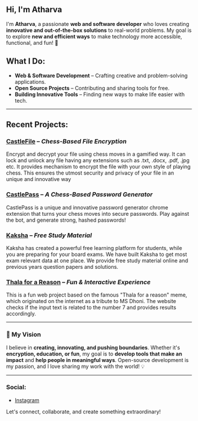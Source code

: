 ## Hi, I'm Atharva

I'm **Atharva**, a passionate **web and software developer** who loves creating **innovative and out-of-the-box solutions** to real-world problems. My goal is to explore **new and efficient ways** to make technology more accessible, functional, and fun! 🚀

## What I Do:
- **Web & Software Development** – Crafting creative and problem-solving applications.
- **Open Source Projects** – Contributing and sharing tools for free.
- **Building Innovative Tools** – Finding new ways to make life easier with tech.

---

## Recent Projects:

### **[CastleFile]()** – *Chess-Based File Encryption*
Encrypt and decrypt your file using chess moves in a gamified way. It can lock and unlock any file having any extensions such as .txt, .docx, .pdf, .jpg etc. It provides mechanism to encrypt the file with your own style of playing chess. This ensures the utmost security and privacy of your file in an unique and innovative way

### **[CastlePass]()** – *A Chess-Based Password Generator*
CastlePass is a unique and innovative password generator chrome extension that turns your chess moves into secure passwords. Play against the bot, and generate strong, hashed passwords!

###  **[Kaksha]()** – *Free Study Material*
Kaksha has created a powerful free learning platform for students, while you are preparing for your board exams. We have built Kaksha to get most exam relevant data at one place. We provide free study material online and previous years question papers and solutions.
 
### **[Thala for a Reason]()** – *Fun & Interactive Experience*
This is a fun web project based on the famous "Thala for a reason" meme, which originated on the internet as a tribute to MS Dhoni. The website checks if the input text is related to the number 7 and provides results accordingly.

---

### 🌟 My Vision
I believe in **creating, innovating, and pushing boundaries**. Whether it's **encryption, education, or fun**, my goal is to **develop tools that make an impact** and **help people in meaningful ways**. Open-source development is my passion, and I love sharing my work with the world! 💡

---

### Social:
-  [Instagram](https://www.instagram.com/atharvaugale8/)

Let's connect, collaborate, and create something extraordinary!
